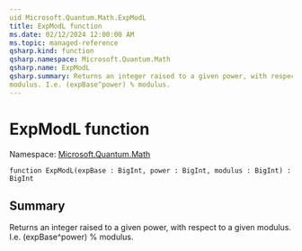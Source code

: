 ```yaml
---
uid Microsoft.Quantum.Math.ExpModL
title: ExpModL function
ms.date: 02/12/2024 12:00:00 AM
ms.topic: managed-reference
qsharp.kind: function
qsharp.namespace: Microsoft.Quantum.Math
qsharp.name: ExpModL
qsharp.summary: Returns an integer raised to a given power, with respect to a given
modulus. I.e. (expBase^power) % modulus.
---
```


# ExpModL function

Namespace: [Microsoft.Quantum.Math](xref:Microsoft.Quantum.Math)

```qsharp
function ExpModL(expBase : BigInt, power : BigInt, modulus : BigInt) : BigInt
```

## Summary
Returns an integer raised to a given power, with respect to a given
modulus. I.e. (expBase^power) % modulus.
